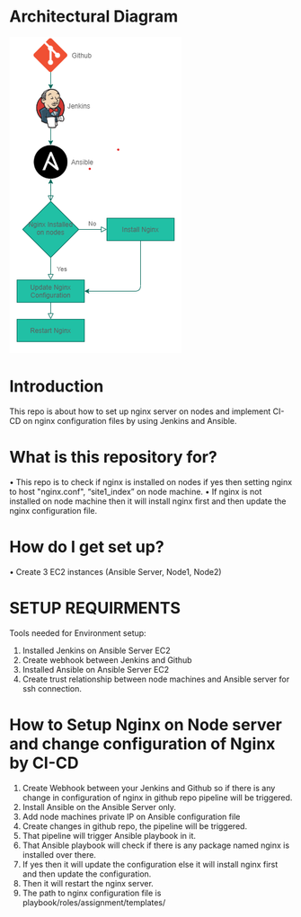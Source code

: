 ﻿# Architectural Diagram #

![Alt text](Architecture.png?raw=true "Optional Title")
 

# Introduction #

This repo is about how to set up nginx server on nodes and implement CI-CD on nginx configuration files by using Jenkins and Ansible.


# What is this repository for? #

• This repo is to check if nginx is installed on nodes if yes then setting nginx to host "nginx.conf", “site1_index” on node machine.
• If nginx is not installed on node machine then it will install nginx first and then update the nginx configuration file.


# How do I get set up? #

• Create 3 EC2 instances (Ansible Server, Node1, Node2)


# SETUP REQUIRMENTS #

Tools needed for Environment setup:
1. Installed Jenkins on Ansible Server EC2
2. Create webhook between Jenkins and Github
3. Installed Ansible on Ansible Server EC2 
4. Create trust relationship between node machines and Ansible server for ssh connection.


# How to Setup Nginx on Node server and change configuration of Nginx by CI-CD #

1. Create Webhook between your Jenkins and Github so if there is any change in configuration of nginx in github repo pipeline will be triggered.
2. Install Ansible on the Ansible Server only.
3. Add node machines private IP on Ansible configuration file 
4. Create changes in github repo, the pipeline will be triggered.
5. That pipeline will trigger Ansible playbook in it.
6. That Ansible playbook will check if there is any package named nginx is installed over there.
7. If yes then it will update the configuration else it will install nginx first and then update the configuration.
8. Then it will restart the nginx server. 
9. The path to nginx configuration file is playbook/roles/assignment/templates/ 

